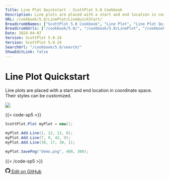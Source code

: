 ```yaml
---
Title: Line Plot Quickstart - ScottPlot 5.0 Cookbook
Description: Line plots are placed with a start and end location in coordinate space. Their styles can be customized.
URL: /cookbook/5.0/LinePlot/LineQuickStart/
BreadcrumbNames: ["ScottPlot 5.0 Cookbook", "Line Plot", "Line Plot Quickstart"]
BreadcrumbUrls: ["/cookbook/5.0/", "/cookbook/5.0/LinePlot", "/cookbook/5.0/LinePlot/LineQuickStart"]
Date: 2024-04-07
Version: ScottPlot 5.0.24
Version: ScottPlot 5.0.24
SearchUrl: "/cookbook/5.0/search/"
ShowEditLink: false
---
```


# Line Plot Quickstart


Line plots are placed with a start and end location in coordinate space. Their styles can be customized.

[![](/cookbook/5.0/images/LineQuickStart.png?240407170921)](/cookbook/5.0/images/LineQuickStart.png?240407170921)

{{< code-sp5 >}}

```cs
ScottPlot.Plot myPlot = new();

myPlot.Add.Line(1, 12, 12, 0);
myPlot.Add.Line(7, 9, 42, 9);
myPlot.Add.Line(30, 17, 30, 1);

myPlot.SavePng("demo.png", 400, 300);

```

{{< /code-sp5 >}}

<a href='https://github.com/ScottPlot/ScottPlot/blob/main/src/ScottPlot5/ScottPlot5%20Cookbook/Recipes/PlotTypes/Line.cs'><svg xmlns="http://www.w3.org/2000/svg" width="16" height="16" fill="currentColor" class="mb-1 bi bi-github" viewBox="0 0 16 16">
  <path d="M8 0C3.58 0 0 3.58 0 8c0 3.54 2.29 6.53 5.47 7.59.4.07.55-.17.55-.38 0-.19-.01-.82-.01-1.49-2.01.37-2.53-.49-2.69-.94-.09-.23-.48-.94-.82-1.13-.28-.15-.68-.52-.01-.53.63-.01 1.08.58 1.23.82.72 1.21 1.87.87 2.33.66.07-.52.28-.87.51-1.07-1.78-.2-3.64-.89-3.64-3.95 0-.87.31-1.59.82-2.15-.08-.2-.36-1.02.08-2.12 0 0 .67-.21 2.2.82.64-.18 1.32-.27 2-.27s1.36.09 2 .27c1.53-1.04 2.2-.82 2.2-.82.44 1.1.16 1.92.08 2.12.51.56.82 1.27.82 2.15 0 3.07-1.87 3.75-3.65 3.95.29.25.54.73.54 1.48 0 1.07-.01 1.93-.01 2.2 0 .21.15.46.55.38A8.01 8.01 0 0 0 16 8c0-4.42-3.58-8-8-8"/>
</svg> Edit on GitHub</a>

